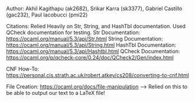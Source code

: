 Author: Akhil Kagithapu (ak2682), Srikar Karra (sk3377), Gabriel Castillo (gac232), Paul Iacobucci (pmi22)

Citations: Relied Heavily on Str, String, and HashTbl documentation. Used QCheck documentation for testing.
Str Documentation: https://ocaml.org/manual/5.3/api/Str.html
String Documentation: https://ocaml.org/manual/5.3/api/String.html
HashTbl Documentation: https://ocaml.org/manual/5.3/api/Hashtbl.html
QCheck Documentation: https://ocaml.org/p/qcheck-core/0.24/doc/QCheck2/Gen/index.html

CNF How-To: https://personal.cis.strath.ac.uk/robert.atkey/cs208/converting-to-cnf.html

File Creation: https://ocaml.org/docs/file-manipulation --> Relied on this to be able to output our text to a LaTeX file!